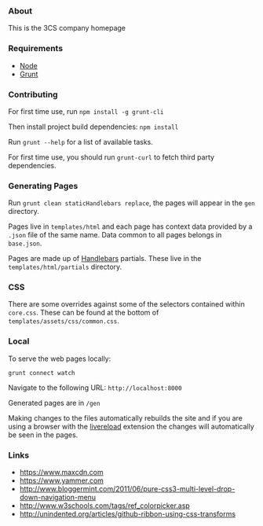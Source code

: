 ### About

This is the 3CS company homepage

### Requirements

* [Node](http://nodejs.org)
* [Grunt](http://gruntjs.com)

### Contributing

For first time use, run `npm install -g grunt-cli`

Then install project build dependencies: `npm install`

Run `grunt --help` for a list of available tasks.

For first time use, you should run `grunt-curl` to fetch third party dependencies.

### Generating Pages

Run `grunt clean staticHandlebars replace`, the pages will appear in the `gen` directory.

Pages live in `templates/html` and each page has context data provided by a `.json` file of the same name.
Data common to all pages belongs in `base.json`.

Pages are made up of [Handlebars](http://handlebarsjs.com/) partials.
These live in the `templates/html/partials` directory.

### CSS

There are some overrides against some of the selectors contained within `core.css`.  These can be found at the bottom of
`templates/assets/css/common.css`.

### Local

To serve the web pages locally:

    grunt connect watch

Navigate to the following URL: `http://localhost:8000`

Generated pages are in `/gen`

Making changes to the files automatically rebuilds the site and if you are using a browser
with the [livereload](http://feedback.livereload.com/knowledgebase/articles/86242-how-do-i-install-and-use-the-browser-extensions-) extension the changes will automatically be seen in the pages.

### Links

* https://www.maxcdn.com
* https://www.yammer.com
* http://www.bloggermint.com/2011/06/pure-css3-multi-level-drop-down-navigation-menu
* http://www.w3schools.com/tags/ref_colorpicker.asp
* http://unindented.org/articles/github-ribbon-using-css-transforms
